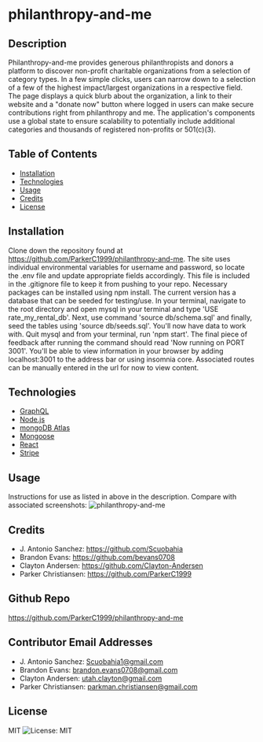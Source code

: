 # philanthropy-and-me

## Description
Philanthropy-and-me provides generous philanthropists and donors a platform to discover non-profit charitable organizations from a selection of category types. In a few simple clicks, users can narrow down to a selection of a few of the highest impact/largest organizations in a respective field. The page displays a quick blurb about the organization, a link to their website and a "donate now" button where logged in users can make secure contributions right from philanthropy and me. The application's components use a global state to ensure scalability to potentially include additional categories and thousands of registered non-profits or 501(c)(3).

## Table of Contents
* [Installation](#installation)
* [Technologies](#technologies)
* [Usage](#usage)
* [Credits](#credits)
* [License](#license)

## Installation
Clone down the repository found at https://github.com/ParkerC1999/philanthropy-and-me. The site uses individual environmental variables for username and password, so locate the .env file and update appropriate fields accordingly. This file is included in the .gitignore file to keep it from pushing to your repo. Necessary packages can be installed using npm install. The current version has a database that can be seeded for testing/use. In your terminal, navigate to the root directory and open mysql in your terminal and type 'USE rate_my_rental_db'. Next, use command 'source db/schema.sql' and finally, seed the tables using 'source db/seeds.sql'. You'll now have data to work with. Quit mysql and from your terminal, run 'npm start'. The final piece of feedback after running the command should read 'Now running on PORT 3001'. You'll be able to view information in your browser by adding localhost:3001 to the address bar or using insomnia core. Associated routes can be manually entered in the url for now to view content.

## Technologies
* [GraphQL](https://graphql.org/)
* [Node.js](https://nodejs.org/en/)
* [mongoDB Atlas](https://docs.atlas.mongodb.com/)
* [Mongoose](https://mongoosejs.com/)
* [React](https://reactjs.org/)
* [Stripe](https://stripe.com/docs)

## Usage
Instructions for use as listed in above in the description. Compare with associated screenshots:
![philanthropy-and-me](https://user-images.githubusercontent.com/82545902/135026196-fd675b54-30d6-4522-981d-763ea1a95353.jpeg)

## Credits
* J. Antonio Sanchez: https://github.com/Scuobahia 
* Brandon Evans: https://github.com/bevans0708 
* Clayton Andersen: https://github.com/Clayton-Andersen 
* Parker Christiansen: https://github.com/ParkerC1999

## Github Repo
https://github.com/ParkerC1999/philanthropy-and-me

## Contributor Email Addresses
* J. Antonio Sanchez: Scuobahia1@gmail.com 
* Brandon Evans: brandon.evans0708@gmail.com 
* Clayton Andersen: utah.clayton@gmail.com 
* Parker Christiansen: parkman.christiansen@gmail.com


## License
MIT
![License: MIT](https://img.shields.io/badge/License-MIT-yellow.svg)
